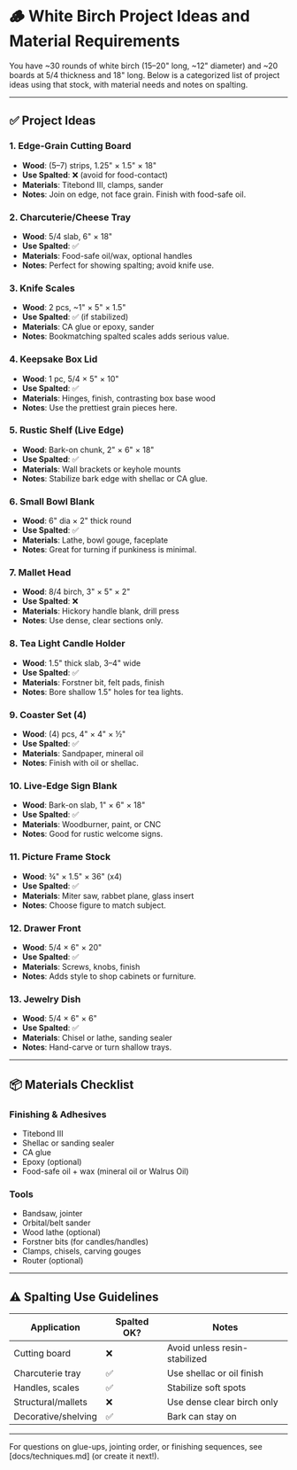 # 🪵 White Birch Project Ideas and Material Requirements

You have \~30 rounds of white birch (15–20" long, \~12" diameter) and \~20 boards at 5/4 thickness and 18" long. Below is a categorized list of project ideas using that stock, with material needs and notes on spalting.

---

## ✅ Project Ideas

### 1. **Edge-Grain Cutting Board**

* **Wood**: (5–7) strips, 1.25" × 1.5" × 18"
* **Use Spalted**: ❌ (avoid for food-contact)
* **Materials**: Titebond III, clamps, sander
* **Notes**: Join on edge, not face grain. Finish with food-safe oil.

### 2. **Charcuterie/Cheese Tray**

* **Wood**: 5/4 slab, 6" × 18"
* **Use Spalted**: ✅
* **Materials**: Food-safe oil/wax, optional handles
* **Notes**: Perfect for showing spalting; avoid knife use.

### 3. **Knife Scales**

* **Wood**: 2 pcs, \~1" × 5" × 1.5"
* **Use Spalted**: ✅ (if stabilized)
* **Materials**: CA glue or epoxy, sander
* **Notes**: Bookmatching spalted scales adds serious value.

### 4. **Keepsake Box Lid**

* **Wood**: 1 pc, 5/4 × 5" × 10"
* **Use Spalted**: ✅
* **Materials**: Hinges, finish, contrasting box base wood
* **Notes**: Use the prettiest grain pieces here.

### 5. **Rustic Shelf (Live Edge)**

* **Wood**: Bark-on chunk, 2" × 6" × 18"
* **Use Spalted**: ✅
* **Materials**: Wall brackets or keyhole mounts
* **Notes**: Stabilize bark edge with shellac or CA glue.

### 6. **Small Bowl Blank**

* **Wood**: 6" dia × 2" thick round
* **Use Spalted**: ✅
* **Materials**: Lathe, bowl gouge, faceplate
* **Notes**: Great for turning if punkiness is minimal.

### 7. **Mallet Head**

* **Wood**: 8/4 birch, 3" × 5" × 2"
* **Use Spalted**: ❌
* **Materials**: Hickory handle blank, drill press
* **Notes**: Use dense, clear sections only.

### 8. **Tea Light Candle Holder**

* **Wood**: 1.5" thick slab, 3–4" wide
* **Use Spalted**: ✅
* **Materials**: Forstner bit, felt pads, finish
* **Notes**: Bore shallow 1.5" holes for tea lights.

### 9. **Coaster Set (4)**

* **Wood**: (4) pcs, 4" × 4" × ½"
* **Use Spalted**: ✅
* **Materials**: Sandpaper, mineral oil
* **Notes**: Finish with oil or shellac.

### 10. **Live-Edge Sign Blank**

* **Wood**: Bark-on slab, 1" × 6" × 18"
* **Use Spalted**: ✅
* **Materials**: Woodburner, paint, or CNC
* **Notes**: Good for rustic welcome signs.

### 11. **Picture Frame Stock**

* **Wood**: ¾" × 1.5" × 36" (x4)
* **Use Spalted**: ✅
* **Materials**: Miter saw, rabbet plane, glass insert
* **Notes**: Choose figure to match subject.

### 12. **Drawer Front**

* **Wood**: 5/4 × 6" × 20"
* **Use Spalted**: ✅
* **Materials**: Screws, knobs, finish
* **Notes**: Adds style to shop cabinets or furniture.

### 13. **Jewelry Dish**

* **Wood**: 5/4 × 6" × 6"
* **Use Spalted**: ✅
* **Materials**: Chisel or lathe, sanding sealer
* **Notes**: Hand-carve or turn shallow trays.

---

## 📦 Materials Checklist

### Finishing & Adhesives

* Titebond III
* Shellac or sanding sealer
* CA glue
* Epoxy (optional)
* Food-safe oil + wax (mineral oil or Walrus Oil)

### Tools

* Bandsaw, jointer
* Orbital/belt sander
* Wood lathe (optional)
* Forstner bits (for candles/handles)
* Clamps, chisels, carving gouges
* Router (optional)

---

## ⚠️ Spalting Use Guidelines

| Application         | Spalted OK? | Notes                         |
| ------------------- | ----------- | ----------------------------- |
| Cutting board       | ❌           | Avoid unless resin-stabilized |
| Charcuterie tray    | ✅           | Use shellac or oil finish     |
| Handles, scales     | ✅           | Stabilize soft spots          |
| Structural/mallets  | ❌           | Use dense clear birch only    |
| Decorative/shelving | ✅           | Bark can stay on              |

---

For questions on glue-ups, jointing order, or finishing sequences, see \[docs/techniques.md] (or create it next!).

